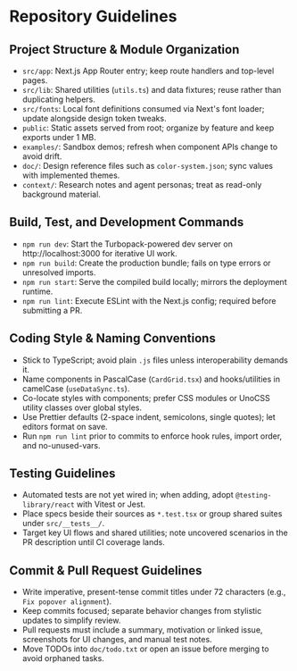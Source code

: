 # Repository Guidelines

## Project Structure & Module Organization
- `src/app`: Next.js App Router entry; keep route handlers and top-level pages.
- `src/lib`: Shared utilities (`utils.ts`) and data fixtures; reuse rather than duplicating helpers.
- `src/fonts`: Local font definitions consumed via Next's font loader; update alongside design token tweaks.
- `public`: Static assets served from root; organize by feature and keep exports under 1 MB.
- `examples/`: Sandbox demos; refresh when component APIs change to avoid drift.
- `doc/`: Design reference files such as `color-system.json`; sync values with implemented themes.
- `context/`: Research notes and agent personas; treat as read-only background material.

## Build, Test, and Development Commands
- `npm run dev`: Start the Turbopack-powered dev server on http://localhost:3000 for iterative UI work.
- `npm run build`: Create the production bundle; fails on type errors or unresolved imports.
- `npm run start`: Serve the compiled build locally; mirrors the deployment runtime.
- `npm run lint`: Execute ESLint with the Next.js config; required before submitting a PR.

## Coding Style & Naming Conventions
- Stick to TypeScript; avoid plain `.js` files unless interoperability demands it.
- Name components in PascalCase (`CardGrid.tsx`) and hooks/utilities in camelCase (`useDataSync.ts`).
- Co-locate styles with components; prefer CSS modules or UnoCSS utility classes over global styles.
- Use Prettier defaults (2-space indent, semicolons, single quotes); let editors format on save.
- Run `npm run lint` prior to commits to enforce hook rules, import order, and no-unused-vars.

## Testing Guidelines
- Automated tests are not yet wired in; when adding, adopt `@testing-library/react` with Vitest or Jest.
- Place specs beside their sources as `*.test.tsx` or group shared suites under `src/__tests__/`.
- Target key UI flows and shared utilities; note uncovered scenarios in the PR description until CI coverage lands.

## Commit & Pull Request Guidelines
- Write imperative, present-tense commit titles under 72 characters (e.g., `Fix popover alignment`).
- Keep commits focused; separate behavior changes from stylistic updates to simplify review.
- Pull requests must include a summary, motivation or linked issue, screenshots for UI changes, and manual test notes.
- Move TODOs into `doc/todo.txt` or open an issue before merging to avoid orphaned tasks.
